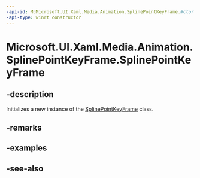 ```yaml
---
-api-id: M:Microsoft.UI.Xaml.Media.Animation.SplinePointKeyFrame.#ctor
-api-type: winrt constructor
---
```


<!-- Method syntax
public SplinePointKeyFrame()
-->

# Microsoft.UI.Xaml.Media.Animation.SplinePointKeyFrame.SplinePointKeyFrame

## -description
Initializes a new instance of the [SplinePointKeyFrame](splinepointkeyframe.md) class.

## -remarks

## -examples

## -see-also

